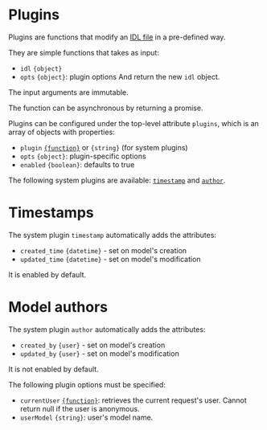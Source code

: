 # Plugins

Plugins are functions that modify an [IDL file](idl.md) in a pre-defined way.

They are simple functions that takes as input:
  - `idl` `{object}`
  - `opts` `{object}`: plugin options
And return the new `idl` object.

The input arguments are immutable.

The function can be asynchronous by returning a promise.

Plugins can be configured under the top-level attribute `plugins`, which is
an array of objects with properties:
  - `plugin` [`{function}`](functions.md) or `{string}` (for system plugins)
  - `opts` `{object}`: plugin-specific options
  - `enabled` `{boolean}`: defaults to true

The following system plugins are available: [`timestamp`](#timestamps)
and [`author`](#model-authors).

# Timestamps

The system plugin `timestamp` automatically adds the attributes:
  - `created_time` `{datetime}` - set on model's creation
  - `updated_time` `{datetime}` - set on model's modification

It is enabled by default.

# Model authors

The system plugin `author` automatically adds the attributes:
  - `created_by` `{user}` - set on model's creation
  - `updated_by` `{user}` - set on model's modification

It is not enabled by default.

The following plugin options must be specified:
  - `currentUser` [`{function}`](functions.md): retrieves the current
    request's user. Cannot return null if the user is anonymous.
  - `userModel` `{string}`: user's model name.
